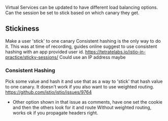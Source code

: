 Virtual Services can be updated to have different load balancing options. 
Can the session be set to stick based on which canary they get. 
## Stickiness
Make a user 'stick' to one canary 
Consistent hashing is the only way to do it. 
This was at time of recording, guides online suggest to use consistent hashing with an app provided user id. https://tetratelabs.io/istio-in-practice/sticky-sessions/
Could use an IP address maybe 

### Consistent Hashing
Pick some value and hash it and use that as a way to 'stick' that hash value to one canary. 
It doesn't work if you also want to use weighted routing. https://github.com/istio/istio/issues/9764
* Other option shown in that issue as comments, have one set the cookie and then the others look for it and route
Without weighted routing, works ok if you propagate headers right. 